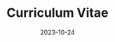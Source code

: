 ---
title: 'Curriculum Vitae'
date: 2023-10-24
type: landing

design:
  spacing: '5rem'

# Note: `username` refers to the user's folder name in `content/authors/`

# Page sections
sections:
  - block: resume-experience
    content:
      username: admin
    design:
      # Hugo date format
      date_format: 'January 2006'
      # Education or Experience section first?
      is_education_first: false
  - block: resume-skills
    content:
      title: Skills & Hobbies
      username: admin
    design:
      show_skill_percentage: false
  - block: resume-languages
    content:
      title: Languages
      username: admin
    design:
      background:
        color: "orange"
        gradient_start: "#fb923c" # warm orange
        gradient_end:   "#ef4444" # warm red
        text_color_light: true
        spacing:
          padding: ["6", "6", "6", "6"]
        columns: "1"
---